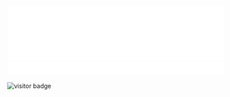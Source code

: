 
<div align="center">
    <img src="https://github.com/brandonswansfeger/brandonswansfeger/blob/main/banner_twocolors.svg" alt="css-in-readme">
</div>


<div align="center" >
    <img src="https://github.com/brandonswansfeger/brandonswansfeger/blob/main/banner_typewriter.svg" width="800px" alt="css-in-readme">
</div>



![visitor badge](https://visitor-badge.glitch.me/badge?page_id=brandonswansfeger.visitor-badge)
<!--
**brandonswansfeger/brandonswansfeger** is a ✨ _special_ ✨ repository because its `README.md` (this file) appears on your GitHub profile.
![visitors](https://visitor-badge.glitch.me/badge?page_id=brandonswansfeger.brandonswansfeger)
Here are some ideas to get you started:

- 🔭 I’m currently working on ...
- 🌱 I’m currently learning ...
- 👯 I’m looking to collaborate on ...
- 🤔 I’m looking for help with ...
- 💬 Ask me about ...
- 📫 How to reach me: ...
- 😄 Pronouns: ...
- ⚡ Fun fact: ...
-->

